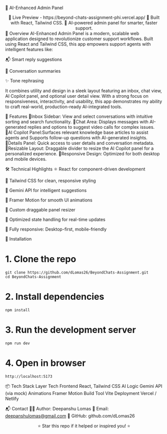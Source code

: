 💬 AI-Enhanced Admin Panel
<div align="center">
🎯 Live Preview - https://beyond-chats-assignment-phi.vercel.app/
🚀 Built with React, Tailwind CSS.
🧠 AI-powered admin panel for smarter, faster support.

</div>
🧠 Overview
AI-Enhanced Admin Panel is a modern, scalable web application designed to revolutionize customer support workflows. Built using React and Tailwind CSS, this app empowers support agents with intelligent features like:

📬 Smart reply suggestions

📝 Conversation summaries

✨ Tone rephrasing

It combines utility and design in a sleek layout featuring an inbox, chat view, AI Copilot panel, and optional user detail view. With a strong focus on responsiveness, interactivity, and usability, this app demonstrates my ability to craft real-world, production-ready AI-integrated tools.

🚀 Features
🔹Inbox Sidebar: View and select conversations with intuitive sorting and search functionality.
🔹Chat Area: Displays messages with AI-generated replies and options to suggest video calls for complex issues.
🔹AI Copilot Panel:Surfaces relevant knowledge base articles to assist agents and Supports follow-up questions with AI-generated insights.
🔹Details Panel: Quick access to user details and conversation metadata.
🔹Resizable Layout: Draggable divider to resize the AI Copilot panel for a personalized experience.
🔹Responsive Design: Optimized for both desktop and mobile devices.

🛠 Technical Highlights
⚛ React for component-driven development

💨 Tailwind CSS for clean, responsive styling

🤖 Gemini API for intelligent suggestions

🧩 Framer Motion for smooth UI animations

📏 Custom draggable panel resizer

🔄 Optimized state handling for real-time updates

📱 Fully responsive: Desktop-first, mobile-friendly

🔧 Installation

# 1. Clone the repo
```
git clone https://github.com/dLomas26/BeyondChats-Assignment.git
cd BeyondChats-Assignment
```

# 2. Install dependencies
```
npm install
```

# 3. Run the development server
```
npm run dev
```

# 4. Open in browser
```
http://localhost:5173
```

📦 Tech Stack
Layer	Tech
Frontend	React, Tailwind CSS
AI Logic	Gemini API (via mock)
Animations	Framer Motion
Build Tool	Vite
Deployment	Vercel / Netlify

📬 Contact
👨‍💻 Author: Deepanshu Lomas
📧 Email: deepanshulomas@gmail.com
🔗 GitHub: github.com/dLomas26

<div align="center">
⭐ Star this repo if it helped or inspired you! ⭐

</div>

